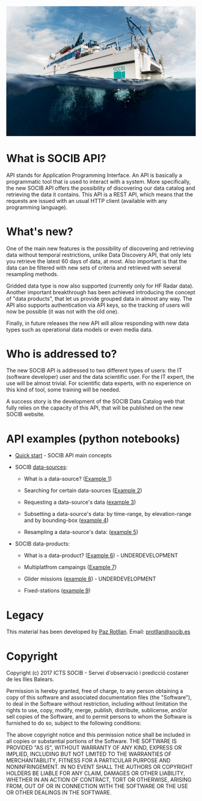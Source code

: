 
<img src="/images/bg-masthead3.jpg" alt="SOCIB">

# What is SOCIB API?

API stands for Application Programming Interface. An API is basically a programmatic tool that is used to interact with a system. More specifically, the new SOCIB API offers the possibility of discovering our data catalog and retrieving the data it contains. This API is a REST API, which means that the requests are issued with an usual HTTP client (available with any programming language). 

# What's new?

One of the main new features is the possibility of discovering and retrieving data without temporal restrictions, unlike Data Discovery API, that only lets you retrieve the latest 60 days of data, at most. Also important is that the data can be filtered with new sets of criteria and retrieved with several resampling methods. 

Gridded data type is now also supported (currently only for HF Radar data). Another important breakthrough has been achieved introducing the concept of "data products", that let us provide grouped data in almost any way. The API also supports authentication via API keys, so the tracking of users will now be possible (it was not with the old one). 

Finally, in future releases the new API will allow responding with new data types such as operational data models or even media data.

# Who is addressed to?

The new SOCIB API is addressed to two different types of users: the IT (software developer) user and the data scientific user. For the IT expert, the use will be almost trivial. For  scientific data experts, with no experience on this kind of tool, some training will be needed. 

A success story is the development of the SOCIB Data Catalog web that fully relies on the capacity of this API, that will be published on the new SOCIB website.

# API examples (python notebooks)

* [Quick start](https://github.com/pazrg/SOCIB_API/blob/master/tips/quick_start.ipynb) - SOCIB API main concepts

* SOCIB [data-sources](https://github.com/pazrg/SOCIB_API/tree/master/data_sources):

	- What is a data-source? ([Example 1](https://github.com/pazrg/SOCIB_API/blob/master/data_sources/what_is_a_data_source.ipynb))

	- Searching for certain data-sources ([Example 2](https://github.com/pazrg/SOCIB_API/blob/master/data_sources/searching_for_certain_data_sources.ipynb))

	- Requesting a data-source's data ([example 3](https://github.com/pazrg/SOCIB_API/blob/master/data_sources/requesting_a_data_sources_data.ipynb))

	- Subsetting a data-source's data: by time-range, by elevation-range and by bounding-box ([example 4](https://github.com/pazrg/SOCIB_API/blob/master/data_sources/subsetting_a_data_sources_data.ipynb))

	- Resampling a data-source's data: ([example 5](https://github.com/pazrg/SOCIB_API/blob/master/data_sources/resampling_a_data_sources_data.ipynb))
 
* SOCIB data-products:

	- What is a data-product? ([Example 6](https://github.com/pazrg/SOCIB_API/blob/master/data_sources/what_is_a_data_product.ipynb)) - UNDERDEVELOPMENT

	- Multiplatfrom campaings ([Example 7](https://github.com/pazrg/SOCIB_API/blob/master/data_products/oceanographic_campaings.ipynb))

	- Glider missions ([example 8](https://github.com/pazrg/SOCIB_API/blob/master/data_sources/glider_missions.ipynb)) - UNDERDEVELOPMENT

	- Fixed-stations ([example 9](https://github.com/pazrg/SOCIB_API/blob/master/data_products/fixed_stations.ipynb))


# Legacy
This material has been developed by [Paz Rotllan](https://github.com/pazrg). Email: protllan@socib.es

# Copyright
Copyright (c) 2017 ICTS SOCIB - Servei d'observació i predicció costaner de les Illes Balears.

Permission is hereby granted, free of charge, to any person obtaining a copy
of this software and associated documentation files (the "Software"), to deal
in the Software without restriction, including without limitation the rights
to use, copy, modify, merge, publish, distribute, sublicense, and/or sell
copies of the Software, and to permit persons to whom the Software is
furnished to do so, subject to the following conditions:

The above copyright notice and this permission notice shall be included in
all copies or substantial portions of the Software.
THE SOFTWARE IS PROVIDED "AS IS", WITHOUT WARRANTY OF ANY KIND, EXPRESS OR
IMPLIED, INCLUDING BUT NOT LIMITED TO THE WARRANTIES OF MERCHANTABILITY,
FITNESS FOR A PARTICULAR PURPOSE AND NONINFRINGEMENT. IN NO EVENT SHALL THE
AUTHORS OR COPYRIGHT HOLDERS BE LIABLE FOR ANY CLAIM, DAMAGES OR OTHER
LIABILITY, WHETHER IN AN ACTION OF CONTRACT, TORT OR OTHERWISE, ARISING FROM,
OUT OF OR IN CONNECTION WITH THE SOFTWARE OR THE USE OR OTHER DEALINGS IN
THE SOFTWARE.
